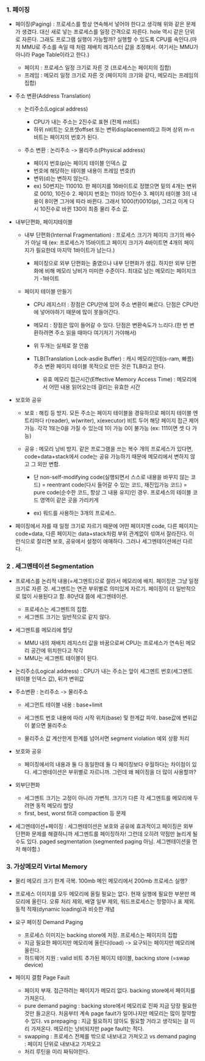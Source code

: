 ### 1. 페이징

- 페이징(Paging) : 프로세스를 항상 연속해서 넣어야 한다고 생각해 위와 같은 문제가 생겼다. 대신 새로 넣는 프로세스를 일정 간격으로 자른다. hole 역시 같은 단위로 자른다. 그래도 프로그램 실행이 가능할까? 실행할 수 있도록 CPU를 속인다.(마치 MMU로 주소를 속일 때 처럼 재배치 레지스터 값을 조정해서. 여기서는 MMU가 아니라 Page Table이라고 한다.)

  - 페이지 : 프로세스 일정 크기로 자른 것 (프로세스는 페이지의 집합)
  - 프레임 : 메모리 일정 크기로 자른 것 (페이지의 크기와 같다, 메모리는 프레임의 집합)

  

- 주소 변환(Address Translation)

  - 논리주소(Logical address)

    - CPU가 내는 주소는 2진수로 표현 (전체 m비트)
    - 하위 n비트는 오프셋offset 또는 변위displacement라고 하며 상위 m-n비트는 페이지의 번호가 된다.

  - 주소 변환 : 논리주소 -> 물리주소(Physical address)

    - 페이지 번호(p)는 페이지 테이블 인덱스 값
    - 번호에 해당하는 테이블 내용이 프레임 번호(f)
    - 변위(d)는 변하지 않는다.
    - ex) 50번지는 110010. 한 페이지를 16바이트로 정했으면 밑의 4개는 변위로 0010, 10진수 2. 페이지 번호는 11이라 10진수 3. 페이지 테이블 3의 내용이 8이면 그거에 따라 바뀐다. 그래서 1000(f)0010(p), 그리고 이게 다시 10진수로 바뀐 130이 최종 물리 주소 값.

    

- 내부단편화, 페이지테이블

  - 내부 단편화(Internal Fragmentation) : 프로세스 크기가 페이지 크기의 배수가 아닐 때 (ex: 프로세스가 15바이트고 페이지 크기가 4바이트면 4개의 페이지가 필요한데 마지막 1바이트가 남는다.) 

    - 페이징으로 외부 단편화는 줄였으나 내부 단편화가 생김. 하지만 외부 단편화에 비해 메모리 낭비가 미미한 수준이다. 최대로 남는 메모리는 페이지크기 -1바이트

  - 페이지 테이블 만들기

    - CPU 레지스터 : 장점은 CPU안에 있어 주소 변환이 빠르다. 단점은 CPU안에 넣어야하기 때문에 많이 못들어간다.

    - 메모리 : 장점은 많이 들어갈 수 있다. 단점은 변환속도가 느리다.(한 번 변환하려면 주소 읽을 때마다 여기저기 가야해서)

    - 위 두개는 실제로 잘 안씀

    - TLB(Translation Lock-asdie Buffer) : 캐시 메모리인데(s-ram, 빠름) 주소 변환 페이지 테이블 목적으로 만든 것은 TLB라고 한다. 

      - 유효 메모리 접근시간(Effective Memory Access Time) : 메모리에서 어떤 내용 읽어오는데 걸리는 유효한 시간

      

- 보호와 공유

  - 보호 : 해킹 등 방지. 모든 주소는 페이지 테이블을 경유하므로 페이지 테이블 엔트리마다 r(reader), w(writer), x(executor) 비트 두어 해당 페이지 접근 제어 가능. 각각 1또는0을 가질 수 있는데 1이 가능 0이 불가능 (ex: 111이면 셋 다 가능)

  - 공유 : 메모리 낭비 방지. 같은 프로그램을 쓰는 복수 개의 프로세스가 있다면, code+data+stack에서 code는 공유 가능하기 때문에 메모리에서 변하지 않고 그 외만 변함. 

    - 단 non-self-modifying code(실행되면서 스스로 내용을 바꾸지 않는 코드) = reentrant code(다시 들어갈 수 있는 코드, 재진입가능 코드) = pure code(순수한 코드, 항상 그 내용 유지)인 경우. 프로세스의 테이블 코드 영역이 같은 곳을 가리키게

    - ex) 워드를 사용하는 3개의 프로세스.

- 페이징에서 자를 때 일정 크기로 자르기 때문에 어떤 페이지엔 code, 다른 페이지는 code+data, 다른 페이지는 data+stack처럼 부위 관계없이 섞여서 잘라진다. 이런식으로 잘리면 보호, 공유에서 설정이 애매하다. 그러나 세그멘테이션에선 다르다.



### 2 . 세그멘테이션 Segmentation

- 프로세스를 논리적 내용(=세그멘트)으로 잘라서 메모리에 배치. 페이징은 그냥 일정 크기로 자른 것. 세그멘트는 연관 부위별로 의미있게 자르기. 페이징이 더 일반적으로 많이 사용된다고 함. 80년대 쯤에 세그멘테이션.

  - 프로세스는 세그멘트의 집합. 
  - 세그멘트 크기는 일반적으로 같지 않다.
- 세그멘트를 메모리에 할당

  - MMU 내의 재배치 레지스터 값을 바꿈으로써 CPU는 프로세스가 연속된 메모리 공간에 위치한다고 착각
  - MMU는 세그멘트 테이블이 된다.
- 논리주소(Logical address) : CPU가 내는 주소는 앞이 세그멘트 번호(세그멘트 테이블 인덱스 값), 뒤가 변위값
- 주소변환 : 논리주소 -> 물리주소

  - 세그먼트 테이블 내용 : base+limit

  - 세그멘트 번호 내용에 따라 시작 위치(base) 및 한계값 파악. base값에 변위값이 붙으면 물리주소
  - 물리주소 값 계산한게 한계를 넘어서면 segment violation 예외 상황 처리
- 보호와 공유

  - 페이징에서의 내용과 둘 다 동일한데 둘 다 페이징보다 우월하다는 차이점이 있다. 세그멘테이션은 부위별로 자르니까. 그런데 왜 페이징을 더 많이 사용할까?
- 외부단편화
  - 세그멘트 크기는 고정이 아니라 가변적. 크기가 다른 각 세그멘트를 메모리에 두려면 동적 메모리 할당 
  - first, best, worst fit과 compaction 등 문제
- 세그멘테이션+페이징 : 세그멘테이션은 보호와 공유에 효과적이고 페이징은 외부 단편화 문제를 해결하니까 세그멘트를 페이징하자! 그런데 오히려 약점만 늘리게 될 수도 있다. paged segmentation (segmented paging 아님. 세그멘테이션을 먼저 해야함.)



### 3. 가상메모리 Virtal Memory

- 물리 메모리 크기 한계 극복. 100mb 메인 메모리에서 200mb 프로세스 실행?
- 프로세스 이미지를 모두 메모리에 올릴 필요는 없다. 현재 실행에 필요한 부분만 메모리에 올린다. 오류 처리 제외, 배열 일부 제외, 워드프로세스는 정렬이나 표 제외. 동적 적재(dynamic loading)과 비슷한 개념

- 요구 페이징 Demand Paging
  - 프로세스 이미지는 backing store에 저장. 프로세스는 페이지의 집합
  - 지금 필요한 페이지만 메모리에 올린다(load) -> 요구되는 페이지만 메모리에 올린다.
  - 하드웨어 지원 : valid 비트 추가된 페이지 테이블, backing store (=swap device)

- 페이지 결함 Page Fault
  - 페이지 부재. 접근하려는 페이지가 메모리 없다. backing store에서 페이지를 가져온다.
  - pure demand paging : backing store에서 메모리로 진짜 지금 당장 필요한 것만 들고온다. 처음부터 계속 page fault가 일어나지만 메모리는 많이 절약할 수 있다. vs prepaging : 지금 필요하지 않아도 필요할 거라고 생각되는 걸 미리 가져온다. 메모리는 낭비되지만 page fault는 적다.
  - swapping : 프로세스 전체를 밖으로 내보내고 가져오고 vs demand paging : 페이지 단위로 내보내고 가져오고
  - 처리 루틴을 미리 짜둬야한다.